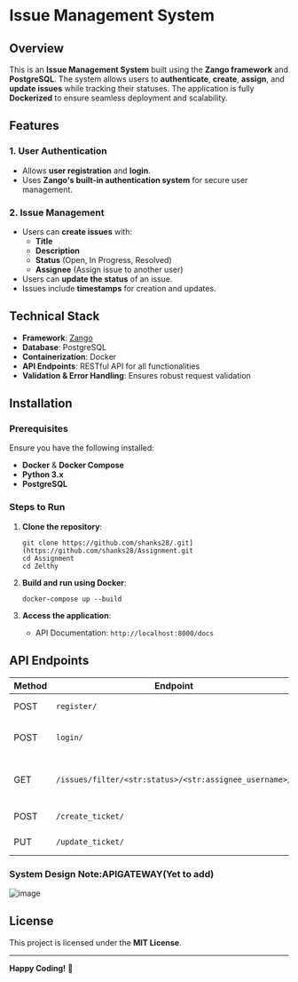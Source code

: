 Issue Management System
=======================

Overview
--------

This is an **Issue Management System** built using the **Zango framework** and **PostgreSQL**. The system allows users to **authenticate**, **create**, **assign**, and **update issues** while tracking their statuses. The application is fully **Dockerized** to ensure seamless deployment and scalability.

Features
--------

### 1\. User Authentication

-   Allows **user registration** and **login**.
-   Uses **Zango's built-in authentication system** for secure user management.

### 2\. Issue Management

-   Users can **create issues** with:
    -   **Title**
    -   **Description**
    -   **Status** (Open, In Progress, Resolved)
    -   **Assignee** (Assign issue to another user)
-   Users can **update the status** of an issue.
-   Issues include **timestamps** for creation and updates.

Technical Stack
---------------

-   **Framework**: [Zango](https://zango.dev/)
-   **Database**: PostgreSQL
-   **Containerization**: Docker
-   **API Endpoints**: RESTful API for all functionalities
-   **Validation & Error Handling**: Ensures robust request validation

Installation
------------

### Prerequisites

Ensure you have the following installed:

-   **Docker** & **Docker Compose**
-   **Python 3.x**
-   **PostgreSQL**

### Steps to Run

1.  **Clone the repository**:

    ```
    git clone https://github.com/shanks28/.git](https://github.com/shanks28/Assignment.git
    cd Assignment
    cd Zelthy

    ```


2.  **Build and run using Docker**:

    ```
    docker-compose up --build

    ```


3.  **Access the application**:

    -   API Documentation: `http://localhost:8000/docs`

API Endpoints
-------------

| Method | Endpoint | Description |
| --- | --- | --- |
| POST | `register/` | Register a new user |
| POST | `login/` | Login user and get token |
| GET | `/issues/filter/<str:status>/<str:assignee_username>/` | Get issues by status and assignee |
| POST | `/create_ticket/` | Create a new issue |
| PUT | `/update_ticket/` | Update an issue |

### System Design Note:APIGATEWAY(Yet to add)

![image](https://github.com/user-attachments/assets/04e3a84e-0c08-452d-b4d6-3c4ea8f4936d)


License
-------

This project is licensed under the **MIT License**.

* * * * *

**Happy Coding!** 🚀
